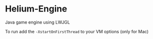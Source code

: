 # Helium-Engine
Java game engine using LWJGL

To run add the `-XstartOnFirstThread` to your VM options (only for Mac)
